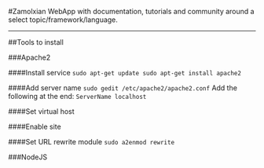 #Zamolxian
WebApp with documentation, tutorials and community around a select topic/framework/language.

----

##Tools to install

###Apache2

####Install service
`sudo apt-get update
 sudo apt-get install apache2`

####Add server name
`sudo gedit /etc/apache2/apache2.conf`
Add the following at the end:
`ServerName localhost`

####Set virtual host

####Enable site

####Set URL rewrite module
`sudo a2enmod rewrite`

###NodeJS

